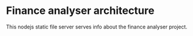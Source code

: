 # Finance analyser architecture

This nodejs static file server serves info about the finance analyser project.

